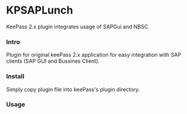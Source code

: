 # KPSAPLunch
KeePass 2.x plugin integrates usage of SAPGui and NBSC

### Intro
Plugin for original keePass 2.x application for easy integration with SAP clients (SAP GUI and Bussines Client).

### Install
Simply copy plugin file into keePass's plugin directory.

### Usage
